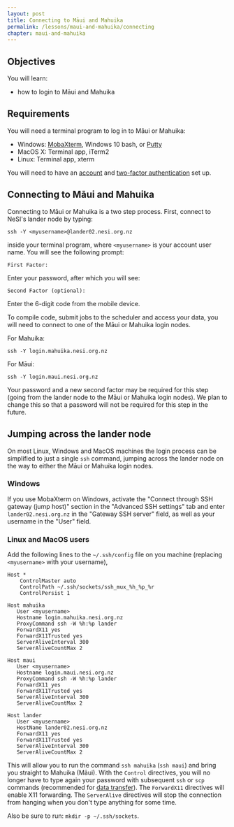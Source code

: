 ```yaml
---
layout: post
title: Connecting to Māui and Mahuika
permalink: /lessons/maui-and-mahuika/connecting
chapter: maui-and-mahuika
---
```


## Objectives

You will learn:

* how to login to Māui and Mahuika

## Requirements

You will need a terminal program to log in to Māui or Mahuika:

- Windows: [MobaXterm](https://mobaxterm.mobatek.net/), Windows 10 bash, or [Putty](https://www.putty.org/)
- MacOS X: Terminal app, iTerm2
- Linux: Terminal app, xterm

You will need to have an [account](00-setting-up-account.md#setting-up-your-nesi-account) and [two-factor authentication](00-setting-up-account.md#setting-up-two-factor-authentication) set up.

## Connecting to Māui and Mahuika

Connecting to Māui or Mahuika is a two step process. First, connect to NeSI's lander node by typing:
```
ssh -Y <myusername>@lander02.nesi.org.nz
```
inside your terminal program, where `<myusername>` is your account user name. You will see the following prompt:
```
First Factor:
```
Enter your password, after which you will see:
```
Second Factor (optional):
```
Enter the 6-digit code from the mobile device. 

To compile code, submit jobs to the scheduler and access your data, you will need to connect to one of the Māui or Mahuika login nodes.

For Mahuika:
```
ssh -Y login.mahuika.nesi.org.nz
```

For Māui:
```
ssh -Y login.maui.nesi.org.nz
```

Your password and a new second factor may be required for this step (going from the lander node to the Māui or Mahuika login nodes). We plan to change this so that a password will not be required for this step in the future.

## Jumping across the lander node

On most Linux, Windows and MacOS machines the login process can be simplified to just a single `ssh` command, jumping across the lander node on the way to either the Māui or Mahuika login nodes.

### Windows
If you use MobaXterm on Windows, activate the "Connect through SSH gateway (jump host)" section in the "Advanced SSH settings" tab and enter `lander02.nesi.org.nz` in the "Gateway SSH server" field, as well as your username in the "User" field.

### Linux and MacOS users
Add the following lines to the `~/.ssh/config` file on you machine (replacing `<myusername>` with your username),
```
Host *
    ControlMaster auto
    ControlPath ~/.ssh/sockets/ssh_mux_%h_%p_%r
    ControlPersist 1

Host mahuika
   User <myusername>
   Hostname login.mahuika.nesi.org.nz
   ProxyCommand ssh -W %h:%p lander
   ForwardX11 yes
   ForwardX11Trusted yes
   ServerAliveInterval 300
   ServerAliveCountMax 2

Host maui
   User <myusername>
   Hostname login.maui.nesi.org.nz
   ProxyCommand ssh -W %h:%p lander
   ForwardX11 yes
   ForwardX11Trusted yes
   ServerAliveInterval 300
   ServerAliveCountMax 2

Host lander
   User <myusername>
   HostName lander02.nesi.org.nz
   ForwardX11 yes
   ForwardX11Trusted yes
   ServerAliveInterval 300
   ServerAliveCountMax 2
```
This will allow you to run the command `ssh mahuika` (`ssh maui`) and bring you straight to Mahuika (Māui). With the `Control` directives, you will no longer have to type again your password with subsequent `ssh` or `scp` commands (recommended for [data transfer](https://nesi.github.io/hpc_training/lessons/maui-and-mahuika/data-transfer)). The `ForwardX11` directives will enable X11 forwarding. The `ServerAlive` directives will stop the connection from hanging when you don't type anything for some time.

Also be sure to run: `mkdir -p ~/.ssh/sockets`.
